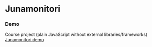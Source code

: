 # Junamonitori

### Demo
Course project (plain JavaScript without external libraries/frameworks)
[Junamonitori demo](https://nhairetdin.github.io/junamonitori/)

